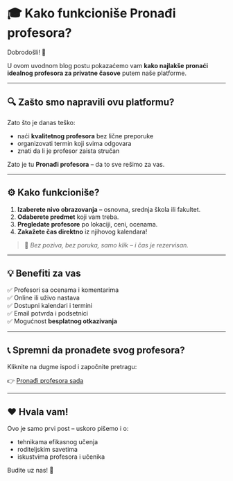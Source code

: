 # 🎓 Kako funkcioniše **Pronađi profesora**?

Dobrodošli! 👋

U ovom uvodnom blog postu pokazaćemo vam **kako najlakše pronaći idealnog profesora za privatne časove** putem naše platforme.

---

## 🔍 Zašto smo napravili ovu platformu?

Zato što je danas teško:

- naći **kvalitetnog profesora** bez lične preporuke
- organizovati termin koji svima odgovara
- znati da li je profesor zaista stručan

Zato je tu **Pronađi profesora** – da to sve rešimo za vas.

---

## ⚙️ Kako funkcioniše?

1. **Izaberete nivo obrazovanja** – osnovna, srednja škola ili fakultet.
2. **Odaberete predmet** koji vam treba.
3. **Pregledate profesore** po lokaciji, ceni, ocenama.
4. **Zakažete čas direktno** iz njihovog kalendara!

> 📅 *Bez poziva, bez poruka, samo klik – i čas je rezervisan.*

---

## 💡 Benefiti za vas

✅ Profesori sa ocenama i komentarima  
✅ Online ili uživo nastava  
✅ Dostupni kalendari i termini  
✅ Email potvrda i podsetnici  
✅ Mogućnost **besplatnog otkazivanja**

---

## 📞 Spremni da pronađete svog profesora?

Kliknite na dugme ispod i započnite pretragu:

👉 [Pronađi profesora sada](https://www.pronadjiprofesora.com)

---

## ❤️ Hvala vam!

Ovo je samo prvi post – uskoro pišemo i o:

- tehnikama efikasnog učenja
- roditeljskim savetima
- iskustvima profesora i učenika

Budite uz nas! 🌟
